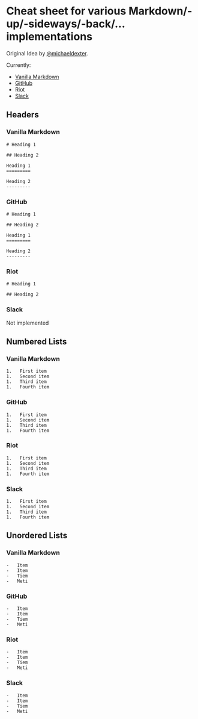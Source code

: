 # Cheat sheet for various Markdown/-up/-sideways/-back/… implementations

Original Idea by [@michaeldexter](https://twitter.com/michaeldexter/status/1173663111644991491).

Currently:

-   [Vanilla Markdown](https://daringfireball.net/projects/markdown/syntax)
-   [GitHub](https://guides.github.com/features/mastering-markdown/)
-   Riot
-   [Slack](https://get.slack.help/hc/en-us/articles/202288908-Format-your-messages)

## Headers

### Vanilla Markdown

```
# Heading 1

## Heading 2

Heading 1
=========

Heading 2
---------
```

### GitHub


```
# Heading 1

## Heading 2

Heading 1
=========

Heading 2
---------
```

### Riot

```
# Heading 1

## Heading 2
```

### Slack

Not implemented

## Numbered Lists

### Vanilla Markdown

```
1.   First item
1.   Second item
1.   Third item
1.   Fourth item
```

### GitHub

```
1.   First item
1.   Second item
1.   Third item
1.   Fourth item
```

### Riot

```
1.   First item
1.   Second item
1.   Third item
1.   Fourth item
```

### Slack

```
1.   First item
1.   Second item
1.   Third item
1.   Fourth item
```

## Unordered Lists

### Vanilla Markdown

```
-   Item
-   Item
-   Tiem
-   Meti
```

### GitHub

```
-   Item
-   Item
-   Tiem
-   Meti
```

### Riot

```
-   Item
-   Item
-   Tiem
-   Meti
```

### Slack

```
-   Item
-   Item
-   Tiem
-   Meti
```
